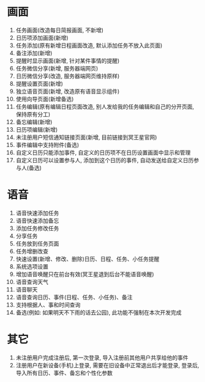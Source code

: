 # 画面
1. 任务画面(改造每日简报画面, 不新增)
2. 日历项添加画面(新增)
3. 任务添加(原有新增日程画面改造, 默认添加任务不放入此页面)
4. 备注添加(新增)
5. 提醒时显示画面(新增, 针对某件事情的提醒)
6. 任务微信分享(新增, 服务器端网页)
7. 日历微信分享(改造, 服务器端网页维持原样)
8. 提醒设置页面(新增)
9. 独立语音页面(新增, 改造原有语音显示组件)
10. 使用向导页面(新增备选)
11. 任务编辑(原有编辑日程页面改造, 别人发给我的任务编辑和自己的分开页面, 保持原有分工)
12. 备忘编辑(新增)
13. 日历项编辑(新增)
14. 未注册用户短信通知链接页面(新增, 目前链接到冥王星官网)
15. 事件编辑中支持附件(备选)
16. 自定义日历只能添加事件, 自定义的日历项不在日历设置画面中显示和管理
17. 自定义日历可以设置参与人, 添加到这个日历的事件, 自动发送给自定义日历参与人(备选)

# 语音
1. 语音快速添加任务
2. 语音快速添加备忘
3. 添加任务修改任务
4. 分享任务
5. 任务放到任务页面
6. 任务增删改查
7. 快速设置(新增、修改、删除)日历、日程、任务、小任务提醒
8. 系统选项设置
9. 增加语音唤醒只在前台有效(冥王星退到后台不能语音唤醒)
10. 语音查询天气
11. 语音聊天
12. 语音查询日历、事件(日程、任务、小任务)、备注
13. 支持根据人、事和时间查询
14. 备选(例如: 如果明天不下雨的话去公园), 此功能不强制在本次开发完成

# 其它
1. 未注册用户完成注册后, 第一次登录, 导入注册前其他用户共享给他的事件
2. 注册用户在新设备(手机)上登录, 需要在旧设备中正常退出后才能登录, 登录后, 导入所有日历、事件、备忘和个性化参数
